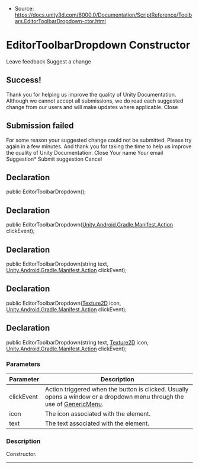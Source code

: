 * Source: https://docs.unity3d.com/6000.0/Documentation/ScriptReference/Toolbars.EditorToolbarDropdown-ctor.html

# EditorToolbarDropdown Constructor
Leave feedback
Suggest a change
## Success!
Thank you for helping us improve the quality of Unity Documentation. Although we cannot accept all submissions, we do read each suggested change from our users and will make updates where applicable.
Close
## Submission failed
For some reason your suggested change could not be submitted. Please <a>try again</a> in a few minutes. And thank you for taking the time to help us improve the quality of Unity Documentation.
Close
Your name Your email Suggestion* Submit suggestion
Cancel
## Declaration
public EditorToolbarDropdown(); 
## Declaration
public EditorToolbarDropdown([Unity.Android.Gradle.Manifest.Action](https://docs.unity3d.com/6000.0/Documentation/ScriptReference/Unity.Android.Gradle.Manifest.Action.html) clickEvent); 
## Declaration
public EditorToolbarDropdown(string text, [Unity.Android.Gradle.Manifest.Action](https://docs.unity3d.com/6000.0/Documentation/ScriptReference/Unity.Android.Gradle.Manifest.Action.html) clickEvent); 
## Declaration
public EditorToolbarDropdown([Texture2D](https://docs.unity3d.com/6000.0/Documentation/ScriptReference/Texture2D.html) icon, [Unity.Android.Gradle.Manifest.Action](https://docs.unity3d.com/6000.0/Documentation/ScriptReference/Unity.Android.Gradle.Manifest.Action.html) clickEvent); 
## Declaration
public EditorToolbarDropdown(string text, [Texture2D](https://docs.unity3d.com/6000.0/Documentation/ScriptReference/Texture2D.html) icon, [Unity.Android.Gradle.Manifest.Action](https://docs.unity3d.com/6000.0/Documentation/ScriptReference/Unity.Android.Gradle.Manifest.Action.html) clickEvent); 
### Parameters
Parameter | Description  
---|---  
clickEvent | Action triggered when the button is clicked. Usually opens a window or a dropdown menu through the use of [GenericMenu](https://docs.unity3d.com/6000.0/Documentation/ScriptReference/GenericMenu.html).  
icon | The icon associated with the element.  
text | The text associated with the element.  
### Description
Constructor.
* * *
